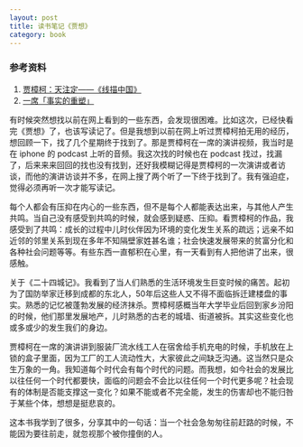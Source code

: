 ```yaml
---
layout: post
title: 读书笔记《贾想》
category: book
---
```


### 参考资料
1. [贾樟柯：天注定——《线描中国》](https://music.163.com/#/program?id=908735113)
1. [一席「事实的重塑」](http://yixi.tv/speech/332)

有时候突然想找以前在网上看到的一些东西，会发现很困难。比如这次，已经快看完《贾想》了，也该写读记了。但是我想到以前在网上听过贾樟柯拍无用的经历，想回顾一下，找了几个星期终于找到了。那是贾樟柯在一席的演讲视频，我当时是在 iphone 的 podcast 上听的音频。我这次找的时候也在 podcast 找过，找漏了，后来来来回回的找也没有找到，还好我模糊记得是贾樟柯的一次演讲或者访谈，而他的演讲访谈并不多，在网上搜了两个听了一下终于找到了。我有强迫症，觉得必须再听一次才能写读记。

每个人都会有压抑在内心的一些东西，但不是每个人都能表达出来，与其他人产生共鸣。当自己没有感受到共鸣的时候，就会感到疑惑、压抑。看贾樟柯的作品，我感受到了共鸣：成长的过程中儿时伙伴因为环境的变化发生关系的疏远；远亲不如近邻的邻里关系到现在多年不知隔壁家姓甚名谁；社会快速发展带来的贫富分化和各种社会问题等等。有些东西一直郁积在心里，有一天看到有人把他讲了出来，很感触。

关于《二十四城记》。我看到了当人们熟悉的生活环境发生巨变时候的痛苦。起初为了国防举家迁移到成都的东北人，50年后这些人又不得不面临拆迁建楼盘的事实。熟悉的记忆被蓬勃发展的经济抹杀。贾樟柯感概当年大学毕业后回到家乡汾阳的时候，他们那里发展地产，儿时熟悉的古老的城墙、街道被拆。其实这些变化也或多或少的发生我们的身边。

贾樟柯在一席的演讲讲到服装厂流水线工人在宿舍给手机充电的时候，手机放在上锁的盒子里面，因为工厂的工人流动性大，大家彼此之间缺乏沟通。这当然只是众生万象的一角。我知道每个时代会有每个时代的问题。而我想，如今社会的发展比以往任何一个时代都要快，面临的问题会不会比以往任何一个时代更多呢？社会现有的体制是否能支撑这一变化？如果不能或者不完全能，发生的伤害却也不能归咎于某些个体，想想是挺悲哀的。

这本书我学到了很多，分享其中的一句话：当一个社会急匆匆往前赶路的时候，不能因为要往前走，就忽视那个被你撞倒的人。
